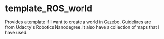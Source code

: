# template_ROS_world
Provides a template if I want to create a world in Gazebo. Guidelines are from Udacity's Robotics Nanodegree.
It also have a collection of maps that I have used.
